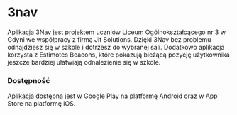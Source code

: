 # 3nav
Aplikacja 3Nav jest projektem uczniów Liceum Ogólnokształcącego nr 3 w Gdyni we współpracy z firmą Jit Solutions. 
Dzięki 3Nav bez problemu odnajdziesz się w szkole i dotrzesz do wybranej sali. Dodatkowo aplikacja korzysta z Estimotes Beacons, 
które pokazują bieżącą pozycję użytkownika jeszcze bardziej ułatwiają odnalezienie się w szkole.

### Dostępność
Aplikacja dostępna jest w Google Play na platformę Android oraz w App Store na platformę iOS.
